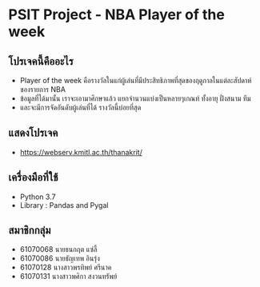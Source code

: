 # PSIT Project - NBA Player of the week
## โปรเจคนี้คืออะไร
* Player of the week คือรางวัลในแก่ผู้เล่นที่มีประสิทธิภาพที่สุดของฤดูกาลในแต่ละสัปดาห์ ของรายการ NBA
* ข้อมูลที่ได้มานั้น เราจะเอามาศึกษาแล้ว แยกจำนวนแบ่งเป็นหลายๆเกณท์ ทั้งอายุ ฝั่งสนาม ทีม
* และจะมีการจัดอันดับผู้เล่นที่ได้ รางวัลนี้บ่อยที่สุด
## แสดงโปรเจค
* https://webserv.kmitl.ac.th/thanakrit/
## เครื่องมือที่ใช้
* Python 3.7
* Library : Pandas and Pygal
## สมาชิกกลุ่ม
* 61070068 นายธนกฤต แซ่ลี้
* 61070086 นายธัญเทพ อินรุ่ง
* 61070128 นางสาวพรทิพย์  ศรีนาค
* 61070131 นางสาวพศิกา สงวนทรัพย์

